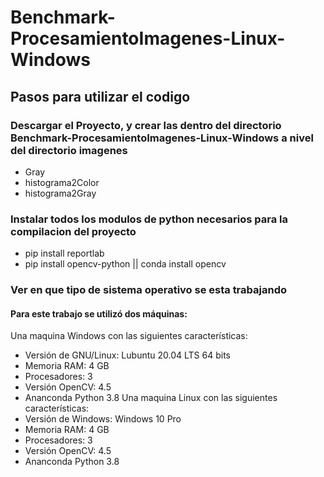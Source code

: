 # Benchmark-ProcesamientoImagenes-Linux-Windows

## Pasos para utilizar el codigo


### Descargar el Proyecto, y crear las dentro del directorio Benchmark-ProcesamientoImagenes-Linux-Windows a nivel del directorio imagenes
- Gray
- histograma2Color
- histograma2Gray

### Instalar todos los modulos de python necesarios para la compilacion del proyecto
- pip install reportlab
- pip install opencv-python || conda install opencv
### Ver en que tipo de sistema operativo se esta trabajando

#### Para este trabajo se utilizó dos máquinas: 
Una maquina Windows con las siguientes características: 
- Versión de GNU/Linux: Lubuntu 20.04 LTS 64 bits
- Memoria RAM: 4 GB
- Procesadores: 3
- Versión OpenCV: 4.5
- Ananconda Python 3.8
Una maquina Linux con las siguientes características: 
- Versión de Windows: Windows 10 Pro
- Memoria RAM: 4 GB
- Procesadores: 3
- Versión OpenCV: 4.5
- Ananconda Python 3.8
